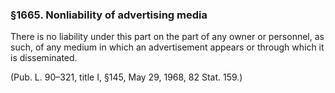 ### §1665. Nonliability of advertising media ###

There is no liability under this part on the part of any owner or personnel, as such, of any medium in which an advertisement appears or through which it is disseminated.

(Pub. L. 90–321, title I, §145, May 29, 1968, 82 Stat. 159.)